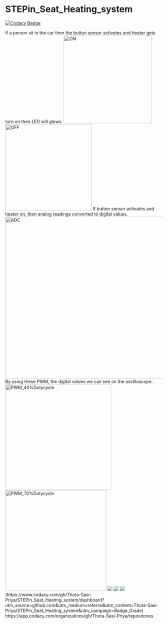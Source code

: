 # STEPin_Seat_Heating_system

[![Codacy Badge](https://api.codacy.com/project/badge/Grade/79feea4f48454e4b85c1e0cf122c63cd)](https://app.codacy.com/gh/Thota-Sasi-Priya/STEPin_Seat_Heating_system?utm_source=github.com&utm_medium=referral&utm_content=Thota-Sasi-Priya/STEPin_Seat_Heating_system&utm_campaign=Badge_Grade_Settings)

<Activity1>
If a person sit in the car then the button sensor activates and heater gets turn on then LED will glows.
<img width="281" alt="ON" src="https://user-images.githubusercontent.com/89761363/133665899-6b61fa3e-17d5-4acd-b895-ad20b6ec32f1.PNG">
<img width="276" alt="OFF" src="https://user-images.githubusercontent.com/89761363/133666853-a792d51b-31e7-4d46-a92a-5a775ea110d4.PNG">
<Activity2>
If button sensor activates and heater on, then analog readings converted to digital values.
<img width="519" alt="ADC" src="https://user-images.githubusercontent.com/89761363/133666982-ed2c70e3-67d3-4046-8f35-cf653925f73c.PNG">
<Activity3>
By using these PWM, the digital values we can see on the oscilloscope.
<img width="339" alt="PWM_40%Dutycycle" src="https://user-images.githubusercontent.com/89761363/133668009-3fcbc2f4-cccf-435b-aed4-122eccbba593.PNG">
<img width="323" alt="PWM_70%Dutycycle" src="https://user-images.githubusercontent.com/89761363/133668336-56020399-2b58-4a2e-93ef-7625cb99d9e9.PNG">

<img src="https://www.code-inspector.com/project/28893/score/svg" />
<img src="https://www.code-inspector.com/project/28893/status/svg" />
<img src="https://app.codacy.com/project/badge/Grade/56453ddfe3c044758194fd09ecf6158d"/>(https://www.codacy.com/gh/Thota-Sasi-Priya/STEPin_Seat_Heating_system/dashboard?utm_source=github.com&amp;utm_medium=referral&amp;utm_content=Thota-Sasi-Priya/STEPin_Seat_Heating_system&amp;utm_campaign=Badge_Grade)
https://app.codacy.com/organizations/gh/Thota-Sasi-Priya/repositories
